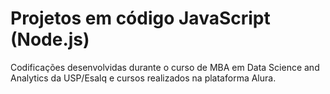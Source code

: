 <h1>Projetos em código JavaScript (Node.js)</h1>

Codificações desenvolvidas durante o curso de MBA em Data Science and Analytics da USP/Esalq e cursos realizados na plataforma Alura.
